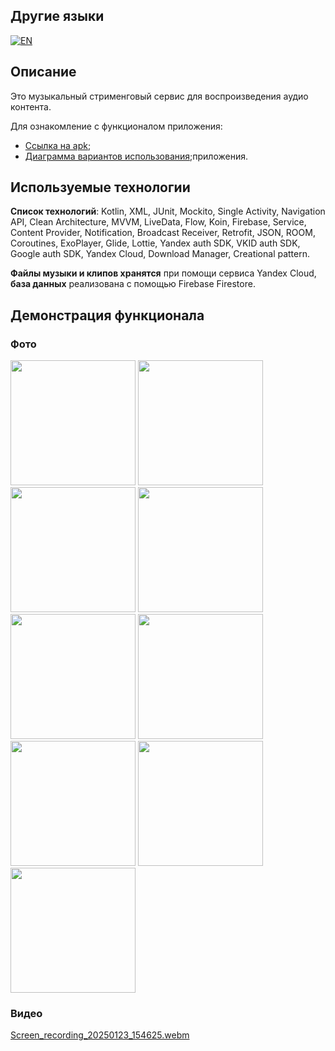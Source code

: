 ## Другие языки
[![EN](https://img.shields.io/badge/lang-EN-green)](https://github.com/PapaSvinProgrammer/MusicApp/blob/ba0a43b20b579396bb7ad11015f5bca4df3421a2/README.md)

## Описание
Это музыкальный стрименговый сервис для воспроизведения аудио контента. 

Для ознакомление с функционалом приложения:
- [Ссылка на apk](https://drive.google.com/drive/folders/1QqH1fB2oc7xnAn5ZUSHfC53KF10KAaIY?usp=drive_link);
- [Диаграмма вариантов использования](https://drive.google.com/file/d/1IU9lSLUmgnfCMHhqgB-YldK7EbxAcso-/view?usp=drive_link);приложения.
## Используемые технологии
**Список технологий**: Kotlin, XML, JUnit, Mockito, Single Activity, Navigation API, Clean Architecture, MVVM, 
LiveData, Flow, Koin, Firebase, Service, Content Provider, Notification, Broadcast Receiver, Retrofit, JSON, ROOM,
Coroutines, ExoPlayer, Glide, Lottie, Yandex auth SDK, VKID auth SDK, Google auth SDK, Yandex Cloud, Download Manager, Creational pattern.

**Файлы музыки и клипов хранятся** при помощи сервиса Yandex Cloud, **база данных** реализована с помощью Firebase Firestore.
## Демонстрация функционала
### Фото
<p>
  <img src="https://sun9-67.userapi.com/impg/XY-Y7uJ1w6aXF5TZ4OHKEyOcgso30ldb7UpJYA/mJFIjpBbZNM.jpg?size=720x1650&quality=95&sign=f79221e8bea5f0c91d5b7d483e4d51cf&type=album" width=200>
  <img src="https://sun9-74.userapi.com/impg/yBsghDgo6poh6rQ9xJf2FjxhPJVNFn_Zb_N42w/FMT-ovytSsc.jpg?size=471x1080&quality=95&sign=21933804b7c93e8aeae2688c72a6a05f&type=album" width=200>
  <img src="https://sun9-7.userapi.com/impg/TJ9Rfrk-1XVoKE_YHoAGlLJiJvEmNOY6pVGGsA/wBSbjgRkBKI.jpg?size=471x1080&quality=95&sign=aae34e947d5cbe5a3b03d50a71347a1f&type=album" width=200>
  <img src="https://sun9-23.userapi.com/impg/iybbOKWFIUg5lcYFbkecrhAUD1Xg7dGNkgSAaw/neCFdlwIfXw.jpg?size=471x1080&quality=95&sign=d28a8f20f7cf375198e828c530a8983c&type=album" width=200>
  <img src="https://sun9-20.userapi.com/impg/1CotOCHXeN4fCLoTmDDqgrUKcAruXrJvNrAIvQ/qY4MX1gApEM.jpg?size=471x1080&quality=95&sign=c1f4cfc34a466e476325d60d6aec9cda&type=album" width=200>
  <img src="https://sun9-79.userapi.com/impg/qVpemijF22iK3h-VPV3eI_HQV8x2-kMwTj0Uww/23fhxlGIFU0.jpg?size=471x1080&quality=95&sign=f3b7baf6edba849473a24a4260b42c6a&type=album" width=200>
  <img src="https://sun9-67.userapi.com/impg/B7BLjQ6X62kUFSTMPA0WbnWOhHZTLAFXMJ5cRQ/S9GVuJttsmc.jpg?size=471x1080&quality=95&sign=04ffbd4a3d6e83871c9be5873f6ea243&type=album" width=200>
  <img src="https://sun9-39.userapi.com/impg/zuysbKd-p8u8V6fAZvtc4tSFrJFwfAjdsO4XTA/nApHBoC81Ek.jpg?size=471x1080&quality=95&sign=49555357ad2ad44064ddae11acc4c620&type=album" width=200>
  <img src="https://sun9-30.userapi.com/impg/4ZgC6jiWRUZbnpE4cIgjK5vmpE5Yv4YwZ2vmbQ/LcSUSe1YTso.jpg?size=471x1080&quality=95&sign=f0fae51a94cdb6ac25c7b59781af43f7&type=album" width=200>
</p>

### Видео
[Screen_recording_20250123_154625.webm](https://github.com/user-attachments/assets/171bf734-530b-4cb1-bc40-895e882eb679)

